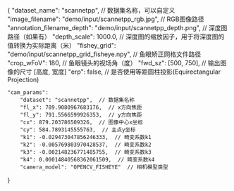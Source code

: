 {
    "dataset_name": "scannetpp",  // 数据集名称，可以自定义
    "image_filename": "demo/input/scannetpp_rgb.jpg",  // RGB图像路径
    "annotation_filename_depth": "demo/input/scannetpp_depth.png",  // 深度图路径（如果有）
    "depth_scale": 1000.0,  // 深度图的缩放因子，用于将深度图的值转换为实际距离（米）
    "fishey_grid": "demo/input/scannetpp_grid_fisheye.npy",  // 鱼眼矫正网格文件路径
    "crop_wFoV": 180,  // 鱼眼镜头的视场角（度）
    "fwd_sz": [500, 750],  // 输出图像的尺寸 [高度, 宽度]
    "erp": false,  // 是否使用等距圆柱投影(Equirectangular Projection)
    
    "cam_params": 
        "dataset": "scannetpp",  // 数据集名称
        "fl_x": 789.9080967683176,  // x方向焦距
        "fl_y": 791.5566599926353,  // y方向焦距
        "cx": 879.203786509326,  // 图像中心x坐标
        "cy": 584.7893145555763,  // 主点y坐标
        "k1": -0.029473047856246333,  // 畸变系数k1
        "k2": -0.005769803970428537,  // 畸变系数k2
        "k3": -0.002148236771485755,  // 畸变系数k3
        "k4": 0.00014840568362061509,  // 畸变系数k4
        "camera_model": "OPENCV_FISHEYE"  // 相机模型类型
    
}